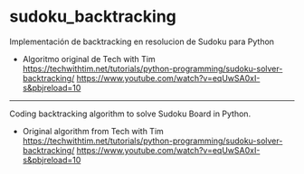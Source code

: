 # sudoku_backtracking

Implementación de backtracking en resolucion de Sudoku para Python

- Algoritmo original de Tech with Tim
https://techwithtim.net/tutorials/python-programming/sudoku-solver-backtracking/
https://www.youtube.com/watch?v=eqUwSA0xI-s&pbjreload=10

------------------------------------------------------------------------

Coding backtracking algorithm to solve Sudoku Board in Python.

- Original algorithm from Tech with Tim
https://techwithtim.net/tutorials/python-programming/sudoku-solver-backtracking/
https://www.youtube.com/watch?v=eqUwSA0xI-s&pbjreload=10
